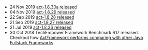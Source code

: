 <ul>
<li>
    <span class="news-date">24 Nov 2019</span>
    <span class="news-text">
        <a href="https://github.com/actframework/actframework/milestone/78?closed=1">
            act-1.8.30a released
        </a>
    </span>
</li>
<li>
    <span class="news-date">04 Nov 2019</span>
    <span class="news-text">
        <a href="https://github.com/actframework/actframework/milestone/77?closed=1">
            act-1.8.29 released
        </a>
    </span>
</li>
<li>
    <span class="news-date">22 Sep 2019</span>
    <span class="news-text">
        <a href="https://github.com/actframework/actframework/milestone/76?closed=1">
            act-1.8.28 released
        </a>
    </span>
</li>
<li>
    <span class="news-date">21 Sep 2019</span>
    <span class="news-text">
        <a href="https://github.com/actframework/actframework/milestone/75?closed=1">
            act-1.8.27 released
        </a>
    </span>
</li>
<li>
    <span class="news-date">21 Jul 2019</span>
    <span class="news-text">
        <a href="https://github.com/actframework/actframework/milestone/74?closed=1">
            act-1.8.26 released
        </a>
    </span>
</li>
<li>
    <span class="news-date">30 Oct 2018</span>
    <span class="news-text">
        TechEmpower Framework Benchmark R17 released. Checkout how
        <a href="https://www.techempower.com/benchmarks/#section=data-r17&hw=ph&test=fortune&l=zik0vz-1&c=4&o=4">
            ActFramework performs comparing with other Java Fullstack Frameworks
        </a>
    </span>
</li>
</ul>
